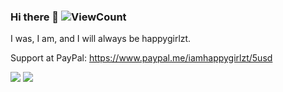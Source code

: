### Hi there 👋 ![ViewCount](https://views.whatilearened.today/views/github/happygirlzt/happygirlzt.svg)
I was, I am, and I will always be happygirlzt.

Support at PayPal: https://www.paypal.me/iamhappygirlzt/5usd

![](https://github-readme-stats.vercel.app/api?username=happygirlzt&show_icons=true&line_height=21&show_icons=true&theme=buefy&hide_border=true&count_private=true)
![](https://github-readme-stats.vercel.app/api/top-langs/?username=happygirlzt&show_icons=true&count_private=true&layout=compact&theme=vue&hide_border=true&hide=html,css)
